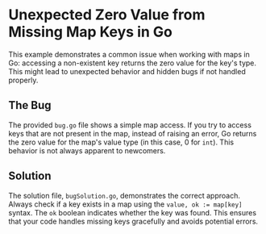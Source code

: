 # Unexpected Zero Value from Missing Map Keys in Go

This example demonstrates a common issue when working with maps in Go: accessing a non-existent key returns the zero value for the key's type. This might lead to unexpected behavior and hidden bugs if not handled properly.

## The Bug

The provided `bug.go` file shows a simple map access. If you try to access keys that are not present in the map, instead of raising an error, Go returns the zero value for the map's value type (in this case, 0 for `int`). This behavior is not always apparent to newcomers.

## Solution

The solution file, `bugSolution.go`, demonstrates the correct approach.  Always check if a key exists in a map using the `value, ok := map[key]` syntax. The `ok` boolean indicates whether the key was found. This ensures that your code handles missing keys gracefully and avoids potential errors.